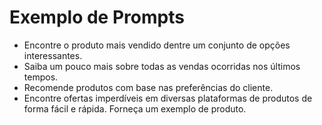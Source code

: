 

# Exemplo de Prompts

- Encontre o produto mais vendido dentre um conjunto de opções interessantes.
- Saiba um pouco mais sobre todas as vendas ocorridas nos últimos tempos.
- Recomende produtos com base nas preferências do cliente.
- Encontre ofertas imperdíveis em diversas plataformas de produtos de forma fácil e rápida. Forneça um exemplo de produto.
